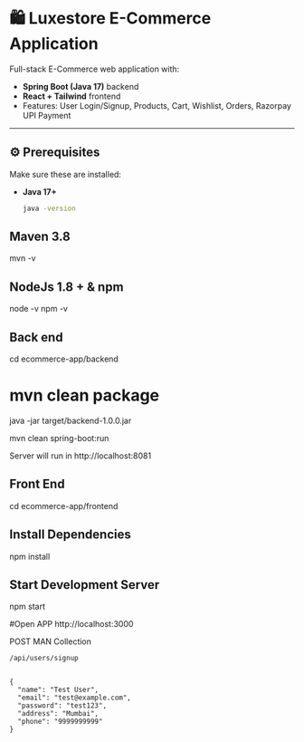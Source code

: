# 🛍️ Luxestore E-Commerce Application

Full-stack E-Commerce web application with:
- **Spring Boot (Java 17)** backend  
- **React + Tailwind** frontend  
- Features: User Login/Signup, Products, Cart, Wishlist, Orders, Razorpay UPI Payment  

---

## ⚙️ Prerequisites

Make sure these are installed:

- **Java 17+**  
  ```bash
  java -version

## Maven 3.8
mvn -v

## NodeJs 1.8 + & npm
node -v
npm -v

## Back end 

cd ecommerce-app/backend

# mvn clean package
java -jar target/backend-1.0.0.jar

mvn clean spring-boot:run 

Server will run in
http://localhost:8081

## Front End
cd ecommerce-app/frontend

## Install Dependencies
npm install

## Start Development Server
npm start

#Open APP 
http://localhost:3000

POST MAN Collection

```
/api/users/signup


{
  "name": "Test User",
  "email": "test@example.com",
  "password": "test123",
  "address": "Mumbai",
  "phone": "9999999999"
}
```


